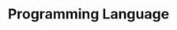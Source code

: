 ---
widget: featurette

headless: true

weight: 20

title: Programming Language

feature:
    - icon: code
    - name: 
    - description: C/C++
    
    - icon: code
    - name: 
    - description: C#

    - icon: code
    - name: 
    - description: Java

design:
  columns: '1'
  css_style: "text-align: justify;"
---